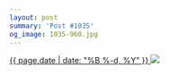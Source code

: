 ```yaml
---
layout: post
summary: 'Post #1035'
og_image: 1035-960.jpg
---
```


<p>
 <time>
  <a href="/1035">
   {{ page.date | date: "%B %-d, %Y" }}
  </a>
 </time>
 <a href="/1035">
  <img data-taken="12/3/2019" sizes="(min-width: 700px) 50vw, calc(100vw - 2rem)" src="{{ site.assets_url }}/1035-480.jpg" srcset="{{ site.assets_url }}/1035-240.jpg 240w, {{ site.assets_url }}/1035-480.jpg 480w, {{ site.assets_url }}/1035-720.jpg 720w, {{ site.assets_url }}/1035-960.jpg 960w"/>
 </a>
</p>
